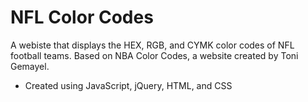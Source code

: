 
#  NFL Color Codes

A webiste that displays the HEX, RGB, and CYMK color codes of NFL football teams. Based on NBA Color Codes, a website created by Toni Gemayel.
- Created using JavaScript, jQuery, HTML, and CSS
